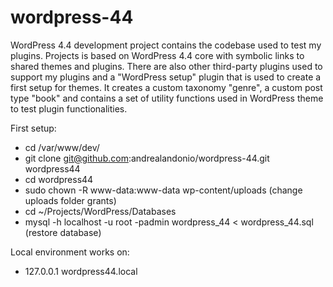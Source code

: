 # wordpress-44
WordPress 4.4 development project contains the codebase used to test my plugins. Projects is based on WordPress 4.4 core with symbolic links to shared themes and plugins. There are also other third-party plugins used to support my plugins and a "WordPress setup" plugin that is used to create a first setup for themes. It creates a custom taxonomy "genre", a custom post type "book" and contains a set of utility functions used in WordPress theme to test plugin functionalities.

First setup:
* cd /var/www/dev/
* git clone git@github.com:andrealandonio/wordpress-44.git wordpress44
* cd wordpress44
* sudo chown -R www-data:www-data wp-content/uploads (change uploads folder grants)
* cd ~/Projects/WordPress/Databases
* mysql -h localhost -u root -padmin wordpress_44 < wordpress_44.sql (restore database)

Local environment works on:
* 127.0.0.1   wordpress44.local
